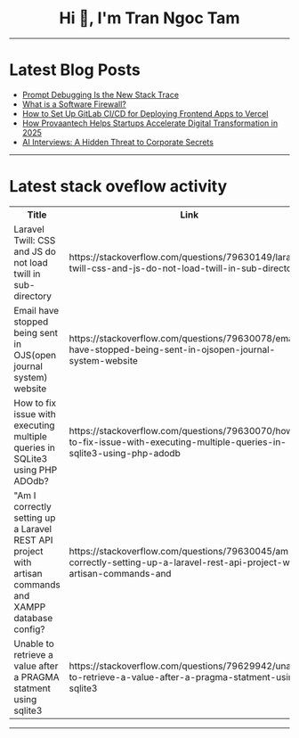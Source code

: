 <h1 align="center">Hi 👋, I'm Tran Ngoc Tam</h1>

---

# Latest Blog Posts 
<!-- BLOG-POST-LIST:START -->
- [Prompt Debugging Is the New Stack Trace](https://dev.to/julien_doussot/prompt-debugging-is-the-new-stack-trace-2hie)
- [What is a Software Firewall?](https://dev.to/clouddefenseai/what-is-a-software-firewall-15c3)
- [How to Set Up GitLab CI/CD for Deploying Frontend Apps to Vercel](https://dev.to/ephraimx/how-to-set-up-gitlab-cicd-for-deploying-frontend-apps-to-vercel-nd2)
- [How Provaantech Helps Startups Accelerate Digital Transformation in 2025](https://dev.to/provaantech/how-provaantech-helps-startups-accelerate-digital-transformation-in-2025-4ckc)
- [AI Interviews: A Hidden Threat to Corporate Secrets](https://dev.to/libardo_ramirez_7a2680303/ai-interviews-a-hidden-threat-to-corporate-secrets-6ck)
<!-- BLOG-POST-LIST:END -->

---

# Latest stack oveflow activity
<table>
  <tr><th>Title</th><th>Link</th></tr>
  <!-- STACKOVERFLOW:START --><tr><td>Laravel Twill: CSS and JS do not load twill in sub-directory</td><td>https://stackoverflow.com/questions/79630149/laravel-twill-css-and-js-do-not-load-twill-in-sub-directory</td></tr><tr><td>Email have stopped being sent in OJS&lpar;open journal system&rpar; website</td><td>https://stackoverflow.com/questions/79630078/email-have-stopped-being-sent-in-ojsopen-journal-system-website</td></tr><tr><td>How to fix issue with executing multiple queries in SQLite3 using PHP ADOdb?</td><td>https://stackoverflow.com/questions/79630070/how-to-fix-issue-with-executing-multiple-queries-in-sqlite3-using-php-adodb</td></tr><tr><td>&quot;Am I correctly setting up a Laravel REST API project with artisan commands and XAMPP database config?</td><td>https://stackoverflow.com/questions/79630045/am-i-correctly-setting-up-a-laravel-rest-api-project-with-artisan-commands-and</td></tr><tr><td>Unable to retrieve a value after a PRAGMA statment using sqlite3</td><td>https://stackoverflow.com/questions/79629942/unable-to-retrieve-a-value-after-a-pragma-statment-using-sqlite3</td></tr><!-- STACKOVERFLOW:END -->
</table>

---


